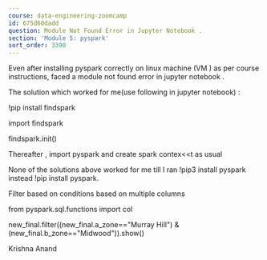 ```yaml
---
course: data-engineering-zoomcamp
id: 675d60dadd
question: Module Not Found Error in Jupyter Notebook .
section: 'Module 5: pyspark'
sort_order: 3390
---
```


Even after installing pyspark correctly on linux machine (VM ) as per course instructions, faced a module not found error in jupyter notebook .

The solution which worked for me(use following in jupyter notebook) :

!pip install findspark

import findspark

findspark.init()

Thereafter , import pyspark and create spark contex<<t as usual

None of the solutions above worked for me till I ran !pip3 install pyspark instead !pip install pyspark.

Filter based on conditions based on multiple columns

from pyspark.sql.functions import col

new_final.filter((new_final.a_zone=="Murray Hill") & (new_final.b_zone=="Midwood")).show()

Krishna Anand

